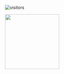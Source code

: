 
![visitors](https://visitor-badge.glitch.me/badge?page_id=page.id)


<img height="180em" src="https://github-readme-stats.vercel.app/api?username=jorgeMorfinezM&show_icons=true&hide_border=true&&count_private=true&include_all_commits=true" />
